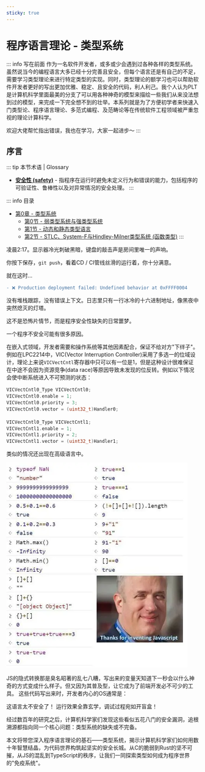 ```yaml
---
sticky: true
---
```

# 程序语言理论 - 类型系统
::: info 写在前面
作为一名软件开发者，或多或少会遇到过各种各样的类型系统。虽然说当今的编程语言大多已经十分完善且安全，但每个语言还是有自己的不足，需要学习类型理论来进行特定类型的实现。同时，类型理论的额学习也可以帮助软件开发者更好的写出更加优雅、稳定、且安全的代码，利人利己。我个人认为PLT是计算机科学里面最美的分支了可以用各种神奇的模型来描绘一些我们从来没法想到过的模型，来完成一下完全想不到的壮举。本系列就是为了方便初学者来快速入门类型论、程序语言理论、多范式编程、及范畴论等在传统软件工程领域被严重忽视的理论计算科学。

欢迎大佬帮忙指出错误，我也在学习，大家一起进步～
:::

## 序言

::: tip 本节术语 | Glossary
- [**安全性 (safety)**](#safety) - 指程序在运行时避免未定义行为和错误的能力，包括程序的可验证性、鲁棒性以及对异常情况的安全处理。
:::

::: info 目录
- [第0章 - 类型系统](type-systems)
    - [第0节 - 弱类型系统与强类型系统](strong-and-weak-systems)
    - [第1节 - 动态和静态类型语言](static-and-dynamic-systems)
    - [第2节 - STLC、System-F与Hindley-Milner类型系统 (函数类型)](functional-systems)
:::

凌晨2:17。显示器冷光刺破黑暗，键盘的敲击声是房间里唯一的声响。

你按下保存，`git push`，看着CD / CI管线丝滑的运行着，你十分满意。

就在这时...

```diff
- ❌ Production deployment failed: Undefined behavior at 0xFFFF0004
```
没有堆栈跟踪，没有错误上下文。日志里只有一行冰冷的十六进制地址，像黑夜中突然熄灭的灯塔。

这不是恐怖片情节，而是程序安全性缺失的日常噩梦。

一个程序不安全可能有很多原因。

在嵌入式领域，开发者需要和操作系统等其他因素配合，保证不给对方"下绊子"。例如在LPC2214中，VIC(Vector Interruption Controller)采用了多选一的位域设计，理论上来说`VICVectCntl`寄存器中只可以有一位是1，但是这种设计很难保证在中途不会因为资源竞争(data race)等原因导致未发现的位反转。例如以下情况会使中断系统进入不可预测的状态：

```c
VICVectCntl0_Type VICVectCntl0;
VICVectCntl0.enable = 1;
VICVectCntl0.priority = 3;
VICVectCntl0.vector = (uint32_t)Handler0;

VICVectCntl0_Type VICVectCntl1;
VICVectCntl1.enable = 1;
VICVectCntl1.priority = 2;
VICVectCntl1.vector = (uint32_t)Handler1;
```

类似的情况还出现在高级语言中。

![JS的类型系统真的累心](/assets/CS/CS-Type-0.webp)

JS的隐式转换那是臭名昭著的乱七八糟，写出来的变量天知道下一秒会以什么神奇的方式变成什么样子。但又因为其普及型，让它成为了前端开发必不可少的工具。
这些代码写出来时，开发者内心的OS通常是：

<Anchor id="safety">这语言太不安全了！</Anchor> 运行效果全靠玄学，调试过程宛如开盲盒！

经过数百年的研究之后，计算机科学家们发现这些看似五花八门的安全漏洞，追根溯源都指向同一个核心问题：类型系统的缺失或不完备。

本文将带您深入程序语言理论的基石——类型系统，揭示计算机科学家们如何用数十年智慧结晶，为代码世界构筑起坚实的安全长城。从C的脆弱到Rust的坚不可摧，从JS的混乱到TypeScript的秩序，让我们一同探索类型如何成为程序世界的"免疫系统"。
